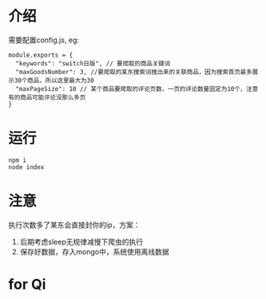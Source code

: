 # 介绍
需要配置config.js,
eg:
```
module.exports = {
  "keywords": "switch日版", // 要爬取的商品关键词
  "maxGoodsNumber": 3, //要爬取的某东搜索词搜出来的关联商品，因为搜索首页最多展示30个商品，所以这里最大为30
  "maxPageSize": 10 // 某个商品要爬取的评论页数，一页的评论数量固定为10个，注意有的商品可能评论没那么多页
}
```
# 运行
```
npm i
node index
```

# 注意
执行次数多了某东会直接封你的ip，方案：
1. 后期考虑sleep无规律减慢下爬虫的执行
2. 保存好数据，存入mongo中，系统使用离线数据

# for Qi